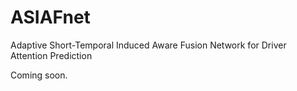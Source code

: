 # ASIAFnet
Adaptive Short-Temporal Induced Aware Fusion Network for Driver Attention Prediction


Coming soon.






